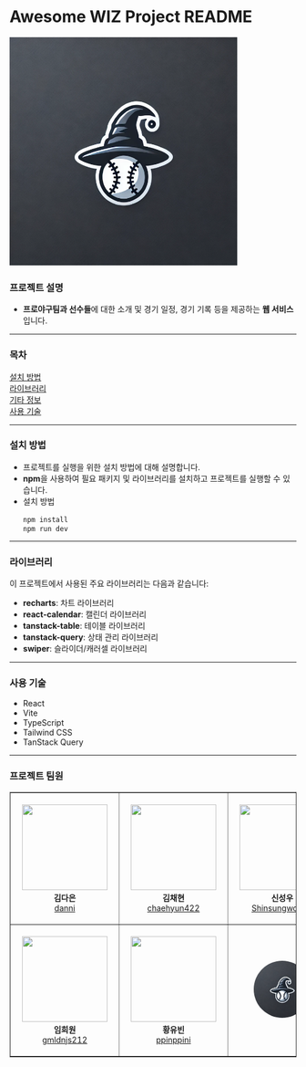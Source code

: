 # Awesome WIZ Project README

<p>
  <img src="src/assets/ProjectLogo.png" alt="ProjectLogo" style="width: 400px "/>
</p>

### 프로젝트 설명

- **프로야구팀과 선수들**에 대한 소개 및 경기 일정, 경기 기록 등을 제공하는 **웹 서비스**입니다.

---

### 목차

[설치 방법](#설치-방법)
<br/>
[라이브러리](#라이브러리)
<br/>
[기타 정보](#기타-정보)
<br/>
[사용 기술](#기타-정보)

---

### 설치 방법

- 프로젝트를 실행을 위한 설치 방법에 대해 설명합니다.
- **npm**을 사용하여 필요 패키지 및 라이브러리를 설치하고 프로젝트를 실행할 수 있습니다.
- 설치 방법
  ```
  npm install
  npm run dev
  ```

---

### 라이브러리

이 프로젝트에서 사용된 주요 라이브러리는 다음과 같습니다:

- **recharts**: 차트 라이브러리
- **react-calendar**: 캘린더 라이브러리
- **tanstack-table**: 테이블 라이브러리
- **tanstack-query**: 상태 관리 라이브러리
- **swiper**: 슬라이더/캐러셀 라이브러리

---

### 사용 기술

- React
- Vite
- TypeScript
- Tailwind CSS
- TanStack Query

---

### 프로젝트 팀원

<table border="1" cellspacing="0" cellpadding="10">
  <tr>
    <td align="center" style="padding: 20px;">
      <img src="https://avatars.githubusercontent.com/u/112358232?v=4" height="150" width="150"><br/>
      <b>김다은</b> <br/>
      <a href="https://github.com/rhrh9999">danni</a>
    </td>
    <td align="center" style="padding: 20px;">
      <img src="https://avatars.githubusercontent.com/u/179909553?v=4" height="150" width="150"><br/>
      <b>김채현</b> <br/>
      <a href="https://github.com/chaehyun422">chaehyun422</a>
    </td>
    <td align="center" style="padding: 20px;">
      <img src="https://avatars.githubusercontent.com/u/114410351?v=4" height="150" width="150"><br/>
      <b>신성우</b> <br/>
      <a href="https://github.com/Shinsungwoo21">Shinsungwoo21</a>
    </td>
  </tr>
  <!-- 여백주기 -->
  <tr>
    <td align="center" style="padding: 20px;">
      <img src="https://avatars.githubusercontent.com/u/75336939?v=4" height="150" width="150"><br/>
      <b>임희원</b> <br/>
      <a href="https://github.com/gmldnjs212">gmldnjs212</a>
    </td>
    <td align="center" style="padding: 20px;">
      <img src="https://avatars.githubusercontent.com/u/97329194?v=4" height="150" width="150"><br/>
      <b>황유빈</b> <br/>
      <a href="https://github.com/ppinppini">ppinppini</a>
    </td>
    <td align="center" style="padding: 20px;">
      <img src="src/assets/ProjectLogo.png" alt="ProjectLogo" height="100" width="100" style="border-radius: 50px;"/>
    </td>
  </tr>
</table>
